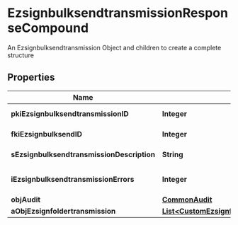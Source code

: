 

# EzsignbulksendtransmissionResponseCompound

An Ezsignbulksendtransmission Object and children to create a complete structure

## Properties

| Name | Type | Description | Notes |
|------------ | ------------- | ------------- | -------------|
|**pkiEzsignbulksendtransmissionID** | **Integer** | The unique ID of the Ezsignbulksendtransmission |  |
|**fkiEzsignbulksendID** | **Integer** | The unique ID of the Ezsignbulksend |  |
|**sEzsignbulksendtransmissionDescription** | **String** | The description of the Ezsignbulksendtransmission |  |
|**iEzsignbulksendtransmissionErrors** | **Integer** | The number of errors during the Ezsignbulksendtransmission |  |
|**objAudit** | [**CommonAudit**](CommonAudit.md) |  |  |
|**aObjEzsignfoldertransmission** | [**List&lt;CustomEzsignfoldertransmissionResponse&gt;**](CustomEzsignfoldertransmissionResponse.md) |  |  |



